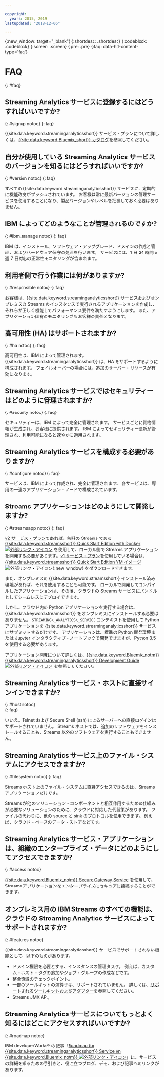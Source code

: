 ```yaml
---

copyright:
  years: 2015, 2019
lastupdated: "2018-12-06"

---
```


<!-- Attribute definitions -->
{:new_window: target="_blank"}
{:shortdesc: .shortdesc}
{:codeblock: .codeblock}
{:screen: .screen}
{:pre: .pre}
{:faq: data-hd-content-type='faq'}

# FAQ
{: #faq}

## Streaming Analytics サービスに登録するにはどうすればいいですか?
{: #signup notoc}
{: faq}  

{{site.data.keyword.streaminganalyticsshort}} サービス・プランについて詳しくは、[{{site.data.keyword.Bluemix_short}} カタログ](https://{DomainName}/catalog/services/streaming-analytics)を参照してください。

## 自分が使用している Streaming Analytics サービスのバージョンを知るにはどうすればいいですか?
{: #version notoc}
{: faq}   

すべての {{site.data.keyword.streaminganalyticsshort}} サービスに、定期的に機能改良がプッシュされています。 お客様は常に最新バージョンの管理サービスを使用することになり、製品バージョンやレベルを把握しておく必要はありません。

## IBM によってどのようなことが管理されるのですか?
{: #ibm_manage notoc}
{: faq}   

IBM は、インストール、ソフトウェア・アップグレード、ドメインの作成と管理、およびハードウェア保守の処理を行います。 サービスには、1 日 24 時間 x 週 7 日対応の正常性モニタリングが含まれます。


## 利用者側で行う作業には何がありますか?  
{: #responsible notoc}
{: faq}

お客様は、{{site.data.keyword.streaminganalyticsshort}} サービスおよびオンプレミスの Streams のインスタンスで実行されるアプリケーションを作成し、それらが正しく機能してパフォーマンス要件を満たすようにします。 また、アプリケーション固有のモニタリングもお客様の責任となります。

## 高可用性 (HA) はサポートされますか?
{: #ha notoc}
{: faq}

高可用性は、IBM によって管理されます。 {{site.data.keyword.streaminganalyticsshort}} は、HA をサポートするように構成されます。 フェイルオーバーの場合には、追加のサーバー・リソースが有効になります。

## Streaming Analytics サービスではセキュリティーはどのように管理されますか?
{: #security notoc}
{: faq}   

セキュリティーは、IBM によって完全に管理されます。 サービスごとに資格情報が生成され、お客様に提供されます。 IBM によってセキュリティー更新が管理され、利用可能になると速やかに適用されます。

## Streaming Analytics サービスを構成する必要がありますか?  
{: #configure notoc}
{: faq}

サービスは、IBM によって作成され、完全に管理されます。 各サービスは、専用の一連のアプリケーション・ノードで構成されています。

## Streams アプリケーションはどのようにして開発しますか?
{: #streamsapp notoc}
{: faq}

[v2 サービス・プラン](/docs/services/StreamingAnalytics?topic=StreamingAnalytics-service_plans#service_plans)であれば、無料の Streams である [{{site.data.keyword.streamsshort}} Quick Start Edition with Docker ![外部リンク・アイコン](../../icons/launch-glyph.svg "外部リンク・アイコン")](http://ibmstreams.github.io/streamsx.documentation/docs/4.3/qse-install-docker/) を使用して、ローカル側で Streams アプリケーションを開発する必要があります。[v1 サービス・プラン](/docs/services/StreamingAnalytics?topic=StreamingAnalytics-service_plans#service_plans)を使用している場合は、[{{site.data.keyword.streamsshort}} Quick Start Edition VM イメージ ![外部リンク・アイコン](../../icons/launch-glyph.svg "外部リンク・アイコン")](http://ibmstreams.github.io/streamsx.documentation/docs/4.3/qse-intro/){:new_window} をダウンロードできます。

また、オンプレミスの {{site.data.keyword.streamsshort}} インストール済み環境があれば、それを使用することも可能です。 ローカルで開発してコンパイルしたアプリケーションは、その後、クラウドの
Streams サービスにバンドルとしてシームレスにデプロイできます。

しかし、クラウド内の Python アプリケーションを実行する場合は、{{site.data.keyword.streamsshort}} をオンプレミスにインストールする必要はありません。 `STREAMING\_ANALYTICS\_SERVICE` コンテキストを使用して Python アプリケーションを {{site.data.keyword.streaminganalyticsshort}} サービスにサブミットするだけです。 アプリケーションは、標準の Python 開発環境または Jupyter インタラクティブ・ノートブックで開発できますが、Python 3.5 を使用する必要があります。

アプリケーション開発について詳しくは、[{{site.data.keyword.Bluemix_notm}} {{site.data.keyword.streaminganalyticsshort}} Development Guide ![外部リンク・アイコン](../../icons/launch-glyph.svg "外部リンク・アイコン")](https://developer.ibm.com/streamsdev/?p=16589&post_type=doc&preview=1&_ppp=7ad76a418b) を参照してください。

## Streaming Analytics サービス・ホストに直接サインインできますか?
{: #host notoc}  
{: faq}

いいえ。Telnet および Secure Shell (ssh) によるサーバーへの直接ログインはサポートされていません。 Streams ホストでは、追加のソフトウェアをインストールすることも、Streams 以外のソフトウェアを実行することもできません。

## Streaming Analytics サービス上のファイル・システムにアクセスできますか?
{: #filesystem notoc}
{: faq}   

Streams ホスト上のファイル・システムに直接アクセスできるのは、Streams アプリケーションだけです。

Streams が他のソリューション・コンポーネントと相互作用するための仕組みが必要なソリューションのために、クラウドに対応した代替策があります。 ファイルの代わりに、他の source と sink のプロトコルを使用できます。 例えば、クラウド・ベースのデータ・ストアなどです。

## Streaming Analytics サービス・アプリケーションは、組織のエンタープライズ・データにどのようにしてアクセスできますか?
{: #access notoc}  

[{{site.data.keyword.Bluemix_notm}} Secure Gateway Service](https://{DomainName}/catalog/services/secure-gateway) を使用して、Streams アプリケーションをエンタープライズにセキュアに接続することができます。

## オンプレミス用の IBM Streams のすべての機能は、クラウドの Streaming Analytics サービスによってサポートされますか?
{: #features notoc}

{{site.data.keyword.streaminganalyticsshort}} サービスでサポートされない機能として、以下のものがあります。

  - ドメイン権限を必要とする、インスタンスの管理タスク。 例えば、カスタム・ホスト・タグの追加やジョブ・グループの作成などです。
  - 整合領域のチェックポイント。
  - 一部のツールキットの演算子は、サポートされていません。 詳しくは、[サポートされるツールキットおよびアダプター](/docs/services/StreamingAnalytics?topic=StreamingAnalytics-compatible_toolkits)を参照してください。
  - Streams JMX API。

## Streaming Analytics サービスについてもっとよく知るにはどこにアクセスすればいいですか?
{: #roadmap notoc}

IBM developerWorks® の記事「[Roadmap for {{site.data.keyword.streaminganalyticsshort}} Service on {{site.data.keyword.Bluemix_notm}} ![外部リンク・アイコン](../../icons/launch-glyph.svg "外部リンク・アイコン")](https://developer.ibm.com/streamsdev/docs/roadmap-for-streaming-analytics-service-on-bluemix/)」に、サービスの詳細を知るための手引きと、役に立つブログ、デモ、および記事へのリンクがあります。
